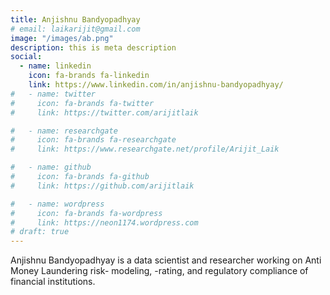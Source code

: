 ```yaml
---
title: Anjishnu Bandyopadhyay
# email: laikarijit@gmail.com
image: "/images/ab.png"
description: this is meta description
social:
  - name: linkedin
    icon: fa-brands fa-linkedin
    link: https://www.linkedin.com/in/anjishnu-bandyopadhyay/
#   - name: twitter
#     icon: fa-brands fa-twitter
#     link: https://twitter.com/arijitlaik

#   - name: researchgate
#     icon: fa-brands fa-researchgate
#     link: https://www.researchgate.net/profile/Arijit_Laik

#   - name: github
#     icon: fa-brands fa-github
#     link: https://github.com/arijitlaik

#   - name: wordpress
#     icon: fa-brands fa-wordpress
#     link: https://neon1174.wordpress.com
# draft: true
---
```


Anjishnu Bandyopadhyay is a data scientist and researcher working on Anti Money Laundering risk- modeling, -rating, and regulatory compliance of financial institutions.
